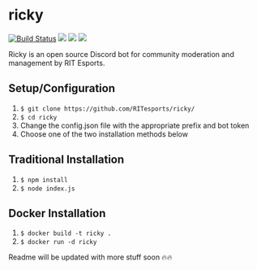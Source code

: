 # ricky

[![Build Status](https://travis-ci.org/RITesports/ricky.svg?branch=master)](https://travis-ci.org/RITesports/ricky) 
[<img src="https://img.shields.io/badge/discord-js-blue.svg">](https://github.com/discordjs/discord.js)
[<img src="https://img.shields.io/npm/v/npm.svg">](https://github.com/npm/npm)
[<img src="https://img.shields.io/discord/148545963672338433.svg">](https://discord.gg/ritesports)  

Ricky is an open source Discord bot for community moderation and management by RIT Esports.


## Setup/Configuration

1. `$ git clone https://github.com/RITesports/ricky/`
2. `$ cd ricky`
3. Change the config.json file with the appropriate prefix and bot token
4. Choose one of the two installation methods below

## Traditional Installation

1. `$ npm install`
2. `$ node index.js`

## Docker Installation

1. `$ docker build -t ricky .`
2. `$ docker run -d ricky`

Readme will be updated with more stuff soon 🔥🔥
